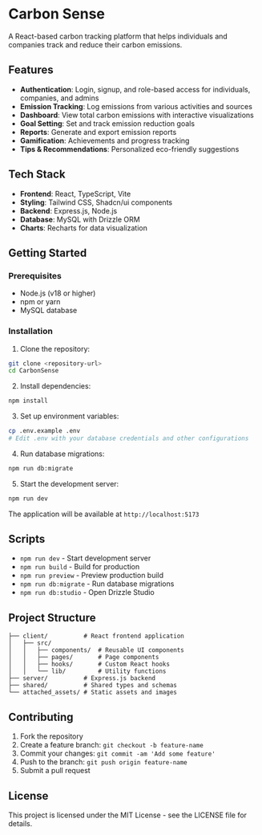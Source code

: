 # Carbon Sense

A React-based carbon tracking platform that helps individuals and companies track and reduce their carbon emissions.

## Features

- **Authentication**: Login, signup, and role-based access for individuals, companies, and admins
- **Emission Tracking**: Log emissions from various activities and sources
- **Dashboard**: View total carbon emissions with interactive visualizations
- **Goal Setting**: Set and track emission reduction goals
- **Reports**: Generate and export emission reports
- **Gamification**: Achievements and progress tracking
- **Tips & Recommendations**: Personalized eco-friendly suggestions

## Tech Stack

- **Frontend**: React, TypeScript, Vite
- **Styling**: Tailwind CSS, Shadcn/ui components
- **Backend**: Express.js, Node.js
- **Database**: MySQL with Drizzle ORM
- **Charts**: Recharts for data visualization

## Getting Started

### Prerequisites

- Node.js (v18 or higher)
- npm or yarn
- MySQL database

### Installation

1. Clone the repository:
```bash
git clone <repository-url>
cd CarbonSense
```

2. Install dependencies:
```bash
npm install
```

3. Set up environment variables:
```bash
cp .env.example .env
# Edit .env with your database credentials and other configurations
```

4. Run database migrations:
```bash
npm run db:migrate
```

5. Start the development server:
```bash
npm run dev
```

The application will be available at `http://localhost:5173`

## Scripts

- `npm run dev` - Start development server
- `npm run build` - Build for production
- `npm run preview` - Preview production build
- `npm run db:migrate` - Run database migrations
- `npm run db:studio` - Open Drizzle Studio

## Project Structure

```
├── client/          # React frontend application
│   ├── src/
│   │   ├── components/  # Reusable UI components
│   │   ├── pages/       # Page components
│   │   ├── hooks/       # Custom React hooks
│   │   └── lib/         # Utility functions
├── server/          # Express.js backend
├── shared/          # Shared types and schemas
└── attached_assets/ # Static assets and images
```

## Contributing

1. Fork the repository
2. Create a feature branch: `git checkout -b feature-name`
3. Commit your changes: `git commit -am 'Add some feature'`
4. Push to the branch: `git push origin feature-name`
5. Submit a pull request

## License

This project is licensed under the MIT License - see the LICENSE file for details.